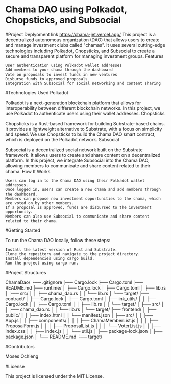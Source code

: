 # Chama DAO using Polkadot, Chopsticks, and Subsocial
#Project Deplyoment link 
https://chama-jet.vercel.app/
This project is a decentralized autonomous organization (DAO) that allows users to create and manage investment clubs called "chamas". It uses several cutting-edge technologies including Polkadot, Chopsticks, and Subsocial to create a secure and transparent platform for managing investment groups.
Features

    User authentication using Polkadot wallet addresses
    Add members to your chama through the dashboard
    Vote on proposals to invest funds in new ventures
    Disburse funds to approved proposals
    Integration with Subsocial for social networking and content sharing

#Technologies Used
Polkadot

Polkadot is a next-generation blockchain platform that allows for interoperability between different blockchain networks. In this project, we use Polkadot to authenticate users using their wallet addresses.
Chopsticks

Chopsticks is a Rust-based framework for building Substrate-based chains. It provides a lightweight alternative to Substrate, with a focus on simplicity and speed. We use Chopsticks to build the Chama DAO smart contract, which is deployed on the Polkadot network.
Subsocial

Subsocial is a decentralized social network built on the Substrate framework. It allows users to create and share content on a decentralized platform. In this project, we integrate Subsocial into the Chama DAO, allowing members to communicate and share content related to their chama.
How It Works

    Users can log in to the Chama DAO using their Polkadot wallet addresses.
    Once logged in, users can create a new chama and add members through the dashboard.
    Members can propose new investment opportunities to the chama, which are voted on by other members.
    If a proposal is approved, funds are disbursed to the investment opportunity.
    Members can also use Subsocial to communicate and share content related to their chama.

#Getting Started

To run the Chama DAO locally, follow these steps:

    Install the latest version of Rust and Substrate.
    Clone the repository and navigate to the project directory.
    Install dependencies using cargo build.
    Run the project using cargo run.
    
#Project Structures  

ChamaDao/
├── .gitignore
├── Cargo.lock
├── Cargo.toml
├── README.md
├── runtime/
│   ├── Cargo.lock
│   ├── Cargo.toml
│   ├── lib.rs
│   ├── src/
│   │   ├── chama_dao.rs
│   │   └── lib.rs
│   └── target/
├── contract/
│   ├── Cargo.lock
│   ├── Cargo.toml
│   ├── ink_utils/
│   │   ├── Cargo.lock
│   │   ├── Cargo.toml
│   │   ├── lib.rs
│   │   └── target/
│   ├── src/
│   │   ├── chama_dao.rs
│   │   └── lib.rs
│   └── target/
├── frontend/
│   ├── public/
│   │   ├── index.html
│   │   └── manifest.json
│   ├── src/
│   │   ├── App.js
│   │   ├── components/
│   │   │   ├── ChamaMemberList.js
│   │   │   ├── ProposalForm.js
│   │   │   ├── ProposalList.js
│   │   │   └── VoterList.js
│   │   ├── index.css
│   │   ├── index.js
│   │   └── util.js
│   ├── package-lock.json
│   ├── package.json
│   └── README.md
└── target/


#Contributors

   Moses Ochieng

#License

This project is licensed under the MIT License.

